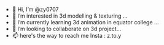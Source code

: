 - 👋 Hi, I’m @zy0707
- 👀 I’m interested in 3d modelling & texturing ...
- 🌱 I’m currently learning 3d animation in equator college ...
- 💞️ I’m looking to collaborate on 3d project...
- 📫 here's the way to reach me 
      Insta : z.to.y

<!---
zy0707/zy0707 is a ✨ special ✨ repository because its `README.md` (this file) appears on your GitHub profile.
You can click the Preview link to take a look at your changes.
--->
